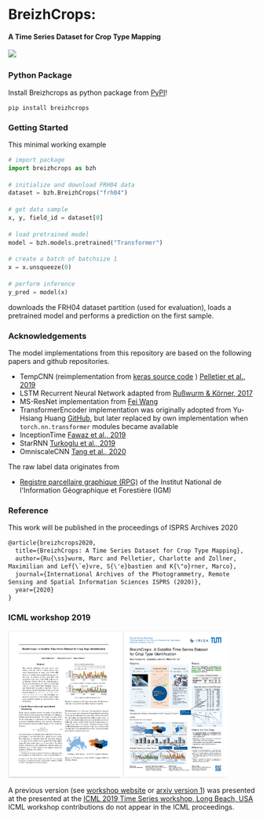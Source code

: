 # BreizhCrops:
#### A Time Series Dataset for Crop Type Mapping

![](https://github.com/tum-lmf/breizhcrops/workflows/build-package/badge.svg)

### Python Package

Install Breizhcrops as python package from [PyPI](https://pypi.org/project/breizhcrops/)!

```
pip install breizhcrops
```

### Getting Started

This minimal working example
```python
# import package
import breizhcrops as bzh
 
# initialize and download FRH04 data
dataset = bzh.BreizhCrops("frh04")

# get data sample 
x, y, field_id = dataset[0] 

# load pretrained model
model = bzh.models.pretrained("Transformer")

# create a batch of batchsize 1 
x = x.unsqueeze(0)

# perform inference 
y_pred = model(x) 
```
downloads the FRH04 dataset partition (used for evaluation), loads a pretrained model and performs a prediction on the first sample.

### Acknowledgements

The model implementations from this repository are based on the following papers and github repositories.

* TempCNN (reimplementation from [keras source code](https://github.com/charlotte-pel/igarss2019-dl4sits) ) [Pelletier et al., 2019](https://www.mdpi.com/2072-4292/11/5/523)
* LSTM Recurrent Neural Network adapted from [Rußwurm & Körner, 2017](http://openaccess.thecvf.com/content_cvpr_2017_workshops/w18/html/Russwurm_Temporal_Vegetation_Modelling_CVPR_2017_paper.html)
* MS-ResNet implementation from [Fei Wang](https://github.com/geekfeiw/Multi-Scale-1D-ResNet)
* TransformerEncoder implementation was originally adopted from Yu-Hsiang Huang [GitHub](https://github.com/jadore801120/attention-is-all-you-need-pytorch), but later replaced by own implementation when `torch.nn.transformer` modules became available
* InceptionTime [Fawaz et al., 2019](https://arxiv.org/abs/1909.04939)
* StarRNN [Turkoglu et al., 2019](https://arxiv.org/abs/1911.11033) 
* OmniscaleCNN [Tang et al., 2020](https://arxiv.org/abs/2002.10061)

The raw label data originates from 
* [Registre parcellaire graphique (RPG)](https://www.data.gouv.fr/fr/datasets/registre-parcellaire-graphique-rpg-contours-des-parcelles-et-ilots-culturaux-et-leur-groupe-de-cultures-majoritaire/) of the Institut National de l'Information Géographique et Forestière (IGM)

### Reference

This work will be published in the proceedings of ISPRS Archives 2020  
```
@article{breizhcrops2020,
  title={BreizhCrops: A Time Series Dataset for Crop Type Mapping},
  author={Ru{\ss}wurm, Marc and Pelletier, Charlotte and Zollner, Maximilian and Lef{\`e}vre, S{\'e}bastien and K{\"o}rner, Marco},
  journal={International Archives of the Photogrammetry, Remote Sensing and Spatial Information Sciences ISPRS (2020)},
  year={2020}
}
```

### ICML workshop 2019 

<a href=https://arxiv.org/abs/1905.11893><img height=300px src=doc/paper.png /></a>
<a href="doc/poster.pdf"><img height=300px src=doc/poster.png /></a>

A previous version (see [workshop website](http://roseyu.com/time-series-workshop/submissions/2019/timeseries-ICML19_paper_34.pdf) or [arxiv version 1](https://arxiv.org/abs/1905.11893v1)) was presented at the
 presented at the [ICML 2019 Time Series workshop, Long Beach, USA](http://roseyu.com/time-series-workshop/)
ICML workshop contributions do not appear in the ICML proceedings.